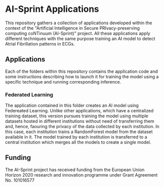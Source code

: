 # AI-Sprint Applications
This repository gathers a collection of applications developed within the context of the "Artificial Intelligence in Secure PRIvacy-preserving computing coNTinuum (AI-Sprint)" project. All these applications apply different techniques with the same purpose training an AI model to detect Atrial Fibrillation patterns in ECGs.

## Applications
Each of the folders within this repository contains the application code and some instructions describing how to launch it for training the model using a specific technique and running corresponding inference.

### Federated Learning
The application contained in this folder creates an AI model using Federeated Learning. Unlike other applications, which have a centralized training dataset, this version pursues training the model using multiple datasets hosted in different institutions without need of transferring them and, hence, faouring the privacy of the data collected by each institution. In this case, each institution trains a RandomForest model from the dataset available in it. The model trained by each institution is transferred to a central institution which merges all the models to create a single model.


## Funding
The AI-Sprint project has received funding from the European Union Horizon 2020 research and innovation programme under Grant Agreement No. 101016577
